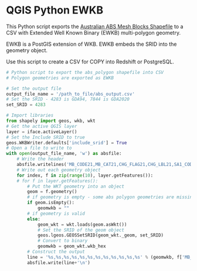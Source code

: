 # QGIS Python EWKB

This Python script exports the [Australian ABS Mesh Blocks Shapefile](https://www.abs.gov.au/statistics/standards/australian-statistical-geography-standard-asgs-edition-3/jul2021-jun2026/access-and-downloads/digital-boundary-files) to a CSV with Extended Well Known Binary (EWKB) multi-polygon geometry.

EWKB is a PostGIS extension of WKB. EWKB embeds the SRID into the geometry object.

Use this script to create a CSV for COPY into Redshift or PostgreSQL.

```python
# Python script to export the abs_polygon shapefile into CSV
# Polygon geometries are exported as EWKB

# Set the output file
output_file_name = '/path_to_file/abs_output.csv'
# Set the SRID - 4283 is GDA94, 7844 is GDA2020
set_SRID = 4283

# Import libraries
from shapely import geos, wkb, wkt
# Get the active QGIS layer
layer = iface.activeLayer()
# Set the Include SRID to true
geos.WKBWriter.defaults['include_srid'] = True
# Open a file to write to
with open(output_file_name, 'w') as absfile:
    # Write the header
    absfile.writelines('MB_CODE21,MB_CAT21,CHG_FLAG21,CHG_LBL21,SA1_CODE21,SA2_CODE21,SA2_NAME21,SA3_CODE21,SA3_NAME21,SA4_CODE21,SA4_NAME21\n')
    # Write out each geometry object
    for index, f in zip(range(10), layer.getFeatures()):
    # for f in layer.getFeatures():
        # Put the WKT geometry into an object
        geom = f.geometry()
        # if geometry is empty - some abs polygon geometries are missing
        if geom.isEmpty():
            geomwkb = ""
        # if geometry is valid
        else:       
            geom_wkt = wkt.loads(geom.asWkt())
            # Set the SRID of the geom object
            geos.lgeos.GEOSSetSRID(geom_wkt._geom, set_SRID)
            # Convert to binary
            geomwkb = geom_wkt.wkb_hex
        # Construct the output
        line = '%s,%s,%s,%s,%s,%s,%s,%s,%s,%s,%s,%s' % (geomwkb, f['MB_CODE21'], f['MB_CAT21'], f['CHG_FLAG21'], f['CHG_LBL21'], f['SA1_CODE21'], f['SA2_CODE21'], f['SA2_NAME21'], f['SA3_CODE21'], f['SA3_NAME21'], f['SA4_CODE21'], f['SA4_NAME21'])
        absfile.write(line+'\n')
        
```
